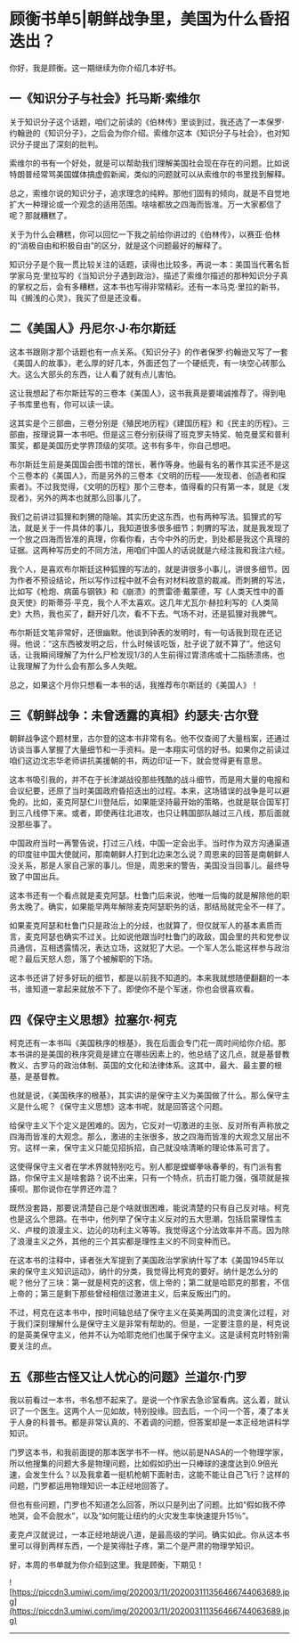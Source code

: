 # 顾衡书单5|朝鲜战争里，美国为什么昏招迭出？

你好，我是顾衡。这一期继续为你介绍几本好书。

## 一《知识分子与社会》托马斯·索维尔

关于知识分子这个话题，咱们之前读的《伯林传》里谈到过，我还选了一本保罗·约翰逊的《知识分子》，之后会为你介绍。索维尔这本《知识分子与社会》，也对知识分子提出了深刻的批判。

索维尔的书有一个好处，就是可以帮助我们理解美国社会现在存在的问题。比如说特朗普经常骂美国媒体搞虚假新闻，类似的问题就可以从索维尔的书里找到解释。

总之，索维尔说的知识分子，追求理念的纯粹。那他们固有的倾向，就是不自觉地扩大一种理论或一个观念的适用范围。啥啥都放之四海而皆准。万一大家都信了呢？那就糟糕了。

关于为什么会糟糕，你可以回忆一下我之前给你讲过的《伯林传》，以赛亚·伯林的“消极自由和积极自由”的区分，就是这个问题最好的解释了。

知识分子是个我一贯比较关注的话题，读得也比较多，再说一本：美国当代著名哲学家马克·里拉写的《当知识分子遇到政治》，描述了索维尔描述的那种知识分子真的掌权之后，会有多糟糕，这本书也写得非常精彩。还有一本马克·里拉的新书，叫《搁浅的心灵》，我买了但是还没看。

## 二《美国人》丹尼尔·J·布尔斯廷

这本书跟刚才那个话题也有一点关系。《知识分子》的作者保罗·约翰逊又写了一套《美国人的故事》，老么厚的好几本，外面还包了一个硬纸壳，有一块空心砖那么大。这么大部头的东西，让人看了就有点儿害怕。

这让我想起了布尔斯廷写的三卷本《美国人》，这书我真是要竭诚推荐了。得到电子书库里也有，你可以读一读。

这其实是个三部曲，三卷分别是《殖民地历程》《建国历程》和《民主的历程》。三部曲，按理说算一本书吧。但是这三卷分别获得了班克罗夫特奖、帕克曼奖和普利策奖，都是美国历史学界顶级的奖项。这书有多牛，你自己想吧。

布尔斯廷生前是美国国会图书馆的馆长，著作等身。他最有名的著作其实还不是这个三卷本的《美国人》，而是另外的三卷本《文明的历程——发现者、创造者和探索者》。不过我觉得，《文明的历程》那个三卷本，值得看的只有第一本，就是《发现者》，另外的两本也就那么回事儿了。

我们之前讲过狐狸和刺猬的隐喻。其实历史这东西，也有两种写法。狐狸式的写法，就是关于一件具体的事儿，我知道很多很多细节；刺猬的写法，就是我发现了一个放之四海而皆准的真理，你看你看，古今中外的历史，到处都是我这个真理的证据。这两种写历史的不同方法，用咱们中国人的话说就是六经注我和我注六经。

我个人，是喜欢布尔斯廷这种狐狸的写法的，就是讲很多小事儿，讲很多细节。因为作者不预设结论，所以写作过程中就不会有对材料故意的裁减。而刺猬的写法，比如写《枪炮、病菌与钢铁》和《崩溃》的贾雷德·戴蒙德，写《人类天性中的善良天使》的斯蒂芬·平克，我个人不太喜欢。这几年尤瓦尔·赫拉利写的《人类简史》大热，我也买了，翻开好几次，看不下去。气场不对，还是狐狸对我脾气。

布尔斯廷文笔非常好，还很幽默。他谈到钟表的发明时，有一句话我到现在还记得。他说：“这东西被发明之后，什么时候该吃饭，肚子说了就不算了”。他这句话，让我瞬间理解了为什么尸检发现1/3的人生前得过胃溃疡或十二指肠溃疡，也让我理解了为什么会有那么多人失眠。

总之，如果这个月你只想看一本书的话，我推荐布尔斯廷的《美国人》！

## 三《朝鲜战争：未曾透露的真相》约瑟夫·古尔登

朝鲜战争这个题材里，古尔登的这本书非常有名。他不仅查阅了大量档案，还通过访谈当事人掌握了大量细节和一手资料。是一本翔实可信的好书。如果你之前读过咱们这边沈志华老师讲抗美援朝的书，两边印证一下，就会觉得更有意思。

这本书吸引我的，并不在于长津湖战役那些残酷的战斗细节，而是用大量的电报和会议纪要，还原了当时美国政府昏招迭出的过程。本来，这场错误的战争是可以避免的。比如，麦克阿瑟仁川登陆后，如果能坚持最开始的策略，也就是联合国军打到三八线停下来。或者，即使再往北进攻，也只让韩国部队越过三八线，那后面就没那些事了。

中国政府当时一再警告说，打过三八线，中国一定会出手。当时作为双方沟通渠道的印度驻中国大使就问，那南朝鲜人打到北边来怎么说？周恩来的回答是南朝鲜人没关系，那是人家自己家的事儿。但是，周恩来的警告，美国没当回事儿。最终导致了中国出兵。

这本书还有一个看点就是麦克阿瑟。杜鲁门后来说，他唯一后悔的就是解除他的职务太晚了。确实，如果能早两年解除麦克阿瑟职务的话，那结局就完全不一样了。

如果麦克阿瑟和杜鲁门只是政治上的分歧，也就算了，但仅就军人的基本素质而言，麦克阿瑟也确实不过关。比如说他跟当时杜鲁门的政敌，国会里的共和党参议员通信，互相透露情况，表达立场，这就犯了大忌。一个军人怎么能这样参与政治呢？最后天怒人怨，落了个被解职的下场。

这本书还讲了好多好玩的细节，都是以前我不知道的。本来我就想随便翻翻的一本书，谁知道一拿起来就放不下了。即使你不是个军迷，你也会很喜欢看。

## 四《保守主义思想》拉塞尔·柯克

柯克还有一本书叫《美国秩序的根基》，我在后面会专门花一周时间给你介绍。那本书讲的是美国的秩序究竟是建立在哪些因素上的，他总结了这几点，就是基督教教义、古罗马的政治体制、英国的文化和法律体系。这其中，最大、最主要的根基，是基督教。

也就是说，《美国秩序的根基》，其实讲的是保守主义为美国做了什么。那么保守主义是什么呢？《保守主义思想》这本书呢，就是回答这个问题。

给保守主义下个定义是困难的。因为，它反对一切激进的主张、反对所有声称放之四海而皆准的大观念。那么，激进的主张很多，放之四海而皆准的大观念又层出不穷。这样一来，保守主义只能见招拆招，自己就没啥清晰的理论体系可言了。

这使得保守主义者在学术界就特别吃亏。别人都是螳螂拳咏春拳的，有门派有套路，你保守主义是啥套路？说不出来，只有一个特点，抗击打能力强，强项就是挨揍呗。那你说你在学界还咋混？

既然没套路，那要说清楚自己是个啥就很困难，能说清楚的只有自己反对啥。柯克也是这么个思路。在书中，他列举了保守主义反对的五大思潮，包括启蒙理性主义、卢梭的浪漫主义、边沁的功利主义等等。我觉得这个分法效率并不高。因为除了浪漫主义之外，其他的三个其实都是理性主义的不同变种而已。

在这本书的注释中，译者张大军提到了美国政治学家纳什写了本《美国1945年以来的保守主义知识运动》，纳什的分类，我觉得比柯克的要好。纳什是怎么分的呢？他分了三块：第一就是柯克的这套，信上帝的；第二就是哈耶克的那套，不信上帝的；第三是剩下那些曾经相信过激进主义，后来反叛出门的。

不过，柯克在这本书中，按时间轴总结了保守主义在英美两国的流变演化过程，对于我们深刻理解什么是保守主义是非常有帮助的。但是，一定要注意的是，柯克说的是英美保守主义，他并不认为哈耶克他们也属于保守主义。这是读柯克时特别需要关注的点。

## 五《那些古怪又让人忧心的问题》兰道尔·门罗

我以前看过一本书，书名想不起来了。是说一个作家去急诊室看病。这么着，就认识了一个医生。这两个人一见如故，特别投缘。回去后，一个问一个答，凑了本关于人身的科普书。都是非常认真的、不着调的问题，但答案却是一本正经地讲科学知识。

门罗这本书，和我前面提的那本医学书不一样。他以前是NASA的一个物理学家，所以他搜集的问题大多是物理问题，比如假如扔出一只棒球的速度达到0.9倍光速，会发生什么？以及我拿着一挺机枪朝下面射击，这能不能让自己飞行？这样的问题，门罗都运用物理知识一本正经地回答了。

但也有些问题，门罗也不知道怎么回答，所以只是列出了问题。比如“假如我不停地哭，会不会脱水”，以及“如何能让纽约的火灾发生率快速提升15％”。

麦克卢汉就说过，一本正经地胡说八道，是最高级的学问。确实如此。你从这本书里可以得到两样东西，一个是笑得肚子疼，第二个是严肃的物理学知识。

好，本周的书单就为你介绍到这里。我是顾衡，下期见！

![https://piccdn3.umiwi.com/img/202003/11/202003111356466744063689.jpg](https://piccdn3.umiwi.com/img/202003/11/202003111356466744063689.jpg)

---
